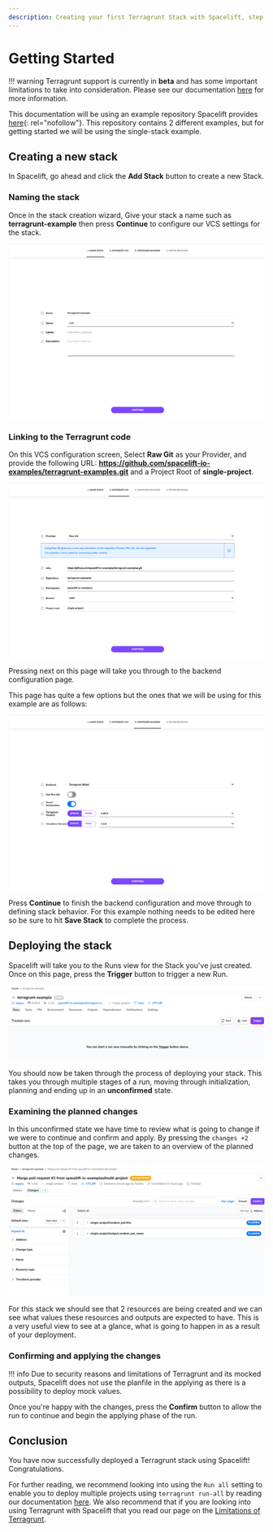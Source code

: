 ```yaml
---
description: Creating your first Terragrunt Stack with Spacelift, step by step.
---
```


# Getting Started

!!! warning
    Terragrunt support is currently in **beta** and has some important limitations to take into consideration. Please see our documentation [here](limitations.md) for more information.

This documentation will be using an example repository Spacelift provides [here](https://github.com/spacelift-io-examples/terragrunt-examples){: rel="nofollow"}. This repository contains 2 different examples, but for getting started we will be using the single-stack example.

## Creating a new stack

In Spacelift, go ahead and click the **Add Stack** button to create a new Stack.

### Naming the stack

Once in the stack creation wizard, Give your stack a name such as **terragrunt-example** then press **Continue** to configure our VCS settings for the stack.

![Stack Creation - Naming the stack](../../assets/screenshots/terragrunt/getting-started/naming.png)

### Linking to the Terragrunt code

On this VCS configuration screen, Select **Raw Git** as your Provider, and provide the following URL: **<https://github.com/spacelift-io-examples/terragrunt-examples.git>** and a Project Root of **single-project**.

![Stack Creation - Connecting to VCS](../../assets/screenshots/terragrunt/getting-started/vcs.png)

Pressing next on this page will take you through to the backend configuration page.

This page has quite a few options but the ones that we will be using for this example are as follows:

![Stack Creation - Connecting to VCS](../../assets/screenshots/terragrunt/getting-started/backend.png)

Press **Continue** to finish the backend configuration and move through to defining stack behavior. For this example nothing needs to be edited here so be sure to hit **Save Stack** to complete the process.

## Deploying the stack

Spacelift will take you to the Runs view for the Stack you've just created. Once on this page, press the **Trigger** button to trigger a new Run.

![Stack Deployment - Trigger run button](../../assets/screenshots/terragrunt/getting-started/trigger.png)

You should now be taken through the process of deploying your stack. This takes you through multiple stages of a run, moving through initialization, planning and ending up in an **unconfirmed** state.

### Examining the planned changes

In this unconfirmed state we have time to review what is going to change if we were to continue and confirm and apply.  By pressing the `changes +2` button at the top of the page, we are taken to an overview of the planned changes.

![Stack Deployment - Reviewing the changes](../../assets/screenshots/terragrunt/getting-started/changes.png)

For this stack we should see that 2 resources are being created and we can see what values these resources and outputs are expected to have. This is a very useful view to see at a glance, what is going to happen in as a result of your deployment.

### Confirming and applying the changes

!!! info
    Due to security reasons and limitations of Terragrunt and its mocked outputs, Spacelift does not use the planfile in the applying as there is a possibility to deploy mock values.

Once you're happy with the changes, press the **Confirm** button to allow the run to continue and begin the applying phase of the run.

## Conclusion

You have now successfully deployed a Terragrunt stack using Spacelift! Congratulations.

For further reading, we recommend looking into using the `Run all` setting to enable you to deploy multiple projects using `terragrunt run-all` by reading our documentation [here](run-all.md). We also recommend that if you are looking into using Terragrunt with Spacelift that you read our page on the [Limitations of Terragrunt](limitations.md).
